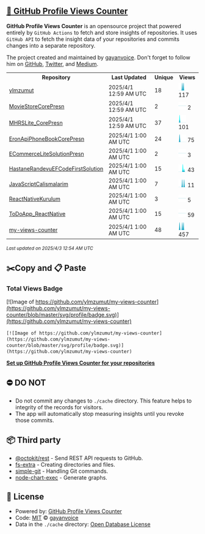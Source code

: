## [🚀 GitHub Profile Views Counter](https://github.com/gayanvoice/github-profile-views-counter)
**GitHub Profile Views Counter** is an opensource project that powered entirely by  `GitHub Actions` to fetch and store insights of repositories.
It uses `GitHub API` to fetch the insight data of your repositories and commits changes into a separate repository.

The project created and maintained by [gayanvoice](https://github.com/gayanvoice). Don't forget to follow him on [GitHub](https://github.com/gayanvoice), [Twitter](https://twitter.com/gayanvoice), and [Medium](https://gayanvoice.medium.com/).

<table>
	<tr>
		<th>
			Repository
		</th>
		<th>
			Last Updated
		</th>
		<th>
			Unique
		</th>
		<th>
			Views
		</th>
	</tr>
	<tr>
		<td>
			<a href="https://github.com/ylmzumut/my-views-counter/tree/master/readme/471639041/year.md">
				ylmzumut
			</a>
		</td>
		<td>
			2025/4/1 12:59 AM UTC
		</td>
		<td>
			18
		</td>
		<td>
			<img alt="Response time graph" src="https://github.com/ylmzumut/my-views-counter/raw/master/graph/471639041/small/year.png" height="20"> 117
		</td>
	</tr>
	<tr>
		<td>
			<a href="https://github.com/ylmzumut/my-views-counter/tree/master/readme/471953501/year.md">
				MovieStoreCorePresn
			</a>
		</td>
		<td>
			2025/4/1 12:59 AM UTC
		</td>
		<td>
			2
		</td>
		<td>
			<img alt="Response time graph" src="https://github.com/ylmzumut/my-views-counter/raw/master/graph/471953501/small/year.png" height="20"> 2
		</td>
	</tr>
	<tr>
		<td>
			<a href="https://github.com/ylmzumut/my-views-counter/tree/master/readme/471953072/year.md">
				MHRSLite_CorePresn
			</a>
		</td>
		<td>
			2025/4/1 12:59 AM UTC
		</td>
		<td>
			37
		</td>
		<td>
			<img alt="Response time graph" src="https://github.com/ylmzumut/my-views-counter/raw/master/graph/471953072/small/year.png" height="20"> 101
		</td>
	</tr>
	<tr>
		<td>
			<a href="https://github.com/ylmzumut/my-views-counter/tree/master/readme/466756958/year.md">
				EronApiPhoneBookCorePresn
			</a>
		</td>
		<td>
			2025/4/1 1:00 AM UTC
		</td>
		<td>
			24
		</td>
		<td>
			<img alt="Response time graph" src="https://github.com/ylmzumut/my-views-counter/raw/master/graph/466756958/small/year.png" height="20"> 75
		</td>
	</tr>
	<tr>
		<td>
			<a href="https://github.com/ylmzumut/my-views-counter/tree/master/readme/471953382/year.md">
				ECommerceLiteSolutionPresn
			</a>
		</td>
		<td>
			2025/4/1 1:00 AM UTC
		</td>
		<td>
			2
		</td>
		<td>
			<img alt="Response time graph" src="https://github.com/ylmzumut/my-views-counter/raw/master/graph/471953382/small/year.png" height="20"> 3
		</td>
	</tr>
	<tr>
		<td>
			<a href="https://github.com/ylmzumut/my-views-counter/tree/master/readme/442148592/year.md">
				HastaneRandevuEFCodeFirstSolution
			</a>
		</td>
		<td>
			2025/4/1 1:00 AM UTC
		</td>
		<td>
			15
		</td>
		<td>
			<img alt="Response time graph" src="https://github.com/ylmzumut/my-views-counter/raw/master/graph/442148592/small/year.png" height="20"> 43
		</td>
	</tr>
	<tr>
		<td>
			<a href="https://github.com/ylmzumut/my-views-counter/tree/master/readme/445334992/year.md">
				JavaScriptCalismalarim
			</a>
		</td>
		<td>
			2025/4/1 1:00 AM UTC
		</td>
		<td>
			7
		</td>
		<td>
			<img alt="Response time graph" src="https://github.com/ylmzumut/my-views-counter/raw/master/graph/445334992/small/year.png" height="20"> 11
		</td>
	</tr>
	<tr>
		<td>
			<a href="https://github.com/ylmzumut/my-views-counter/tree/master/readme/472131818/year.md">
				ReactNativeKurulum
			</a>
		</td>
		<td>
			2025/4/1 1:00 AM UTC
		</td>
		<td>
			3
		</td>
		<td>
			<img alt="Response time graph" src="https://github.com/ylmzumut/my-views-counter/raw/master/graph/472131818/small/year.png" height="20"> 5
		</td>
	</tr>
	<tr>
		<td>
			<a href="https://github.com/ylmzumut/my-views-counter/tree/master/readme/472121426/year.md">
				ToDoApp_ReactNative
			</a>
		</td>
		<td>
			2025/4/1 1:00 AM UTC
		</td>
		<td>
			15
		</td>
		<td>
			<img alt="Response time graph" src="https://github.com/ylmzumut/my-views-counter/raw/master/graph/472121426/small/year.png" height="20"> 59
		</td>
	</tr>
	<tr>
		<td>
			<a href="https://github.com/ylmzumut/my-views-counter/tree/master/readme/471680735/year.md">
				my-views-counter
			</a>
		</td>
		<td>
			2025/4/1 1:00 AM UTC
		</td>
		<td>
			48
		</td>
		<td>
			<img alt="Response time graph" src="https://github.com/ylmzumut/my-views-counter/raw/master/graph/471680735/small/year.png" height="20"> 457
		</td>
	</tr>
</table>

<small><i>Last updated on 2025/4/3 12:54 AM UTC</i></small>

## ✂️Copy and 📋 Paste
### Total Views Badge
[![Image of https://github.com/ylmzumut/my-views-counter](https://github.com/ylmzumut/my-views-counter/blob/master/svg/profile/badge.svg)](https://github.com/ylmzumut/my-views-counter)

```readme
[![Image of https://github.com/ylmzumut/my-views-counter](https://github.com/ylmzumut/my-views-counter/blob/master/svg/profile/badge.svg)](https://github.com/ylmzumut/my-views-counter)
```
[**Set up GitHub Profile Views Counter for your repositories**](https://github.com/gayanvoice/github-profile-views-counter)
## ⛔ DO NOT
- Do not commit any changes to `./cache` directory. This feature helps to integrity of the records for visitors.
- The app will automatically stop measuring insights until you revoke those commits.
## 📦 Third party

- [@octokit/rest](https://www.npmjs.com/package/@octokit/rest) - Send REST API requests to GitHub.
- [fs-extra](https://www.npmjs.com/package/fs-extra) - Creating directories and files.
- [simple-git](https://www.npmjs.com/package/simple-git) - Handling Git commands.
- [node-chart-exec](https://www.npmjs.com/package/node-chart-exec) - Generate graphs.
## 📄 License
- Powered by: [GitHub Profile Views Counter](https://github.com/gayanvoice/github-profile-views-counter)
- Code: [MIT](./LICENSE) © [gayanvoice](https://github.com/gayanvoice)
- Data in the `./cache` directory: [Open Database License](https://opendatacommons.org/licenses/odbl/1-0/)